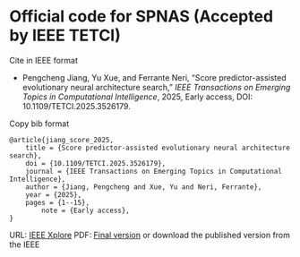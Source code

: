 # Official code for SPNAS (Accepted by IEEE TETCI)

Cite in IEEE format
- Pengcheng Jiang, Yu Xue, and Ferrante Neri, “Score predictor-assisted evolutionary neural architecture search,” _IEEE Transactions on Emerging Topics in Computational Intelligence_, 2025, Early access, DOI: 10.1109/TETCI.2025.3526179.

Copy bib format
```
@article{jiang_score_2025,
	title = {Score predictor-assisted evolutionary neural architecture search},
	doi = {10.1109/TETCI.2025.3526179},
	journal = {IEEE Transactions on Emerging Topics in Computational Intelligence},
	author = {Jiang, Pengcheng and Xue, Yu and Neri, Ferrante},
	year = {2025},
	pages = {1--15},
        note = {Early access},
}
```
URL: [IEEE Xplore](https://ieeexplore.ieee.org/document/10841460/)
PDF: [Final version](files/FINAL_VERSION.pdf) or download the published version from the IEEE
